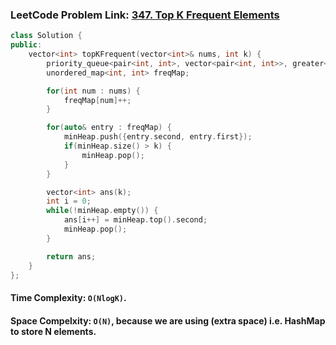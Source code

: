 ### LeetCode Problem Link: [347. Top K Frequent Elements](https://leetcode.com/problems/top-k-frequent-elements/description)

```cpp
class Solution {
public:
    vector<int> topKFrequent(vector<int>& nums, int k) {
        priority_queue<pair<int, int>, vector<pair<int, int>>, greater<pair<int, int>>> minHeap;
        unordered_map<int, int> freqMap;

        for(int num : nums) {
            freqMap[num]++;
        }

        for(auto& entry : freqMap) {
            minHeap.push({entry.second, entry.first});
            if(minHeap.size() > k) {
                minHeap.pop();
            }
        }

        vector<int> ans(k);
        int i = 0;
        while(!minHeap.empty()) {
            ans[i++] = minHeap.top().second;
            minHeap.pop();
        }

        return ans;
    }
};
```

#### Time Complexity: `O(NlogK)`.

#### Space Compelxity: `O(N)`, because we are using (extra space) i.e. HashMap to store N elements.
